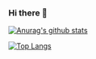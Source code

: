 ### Hi there 👋
[![Anurag's github stats](https://github-readme-stats.vercel.app/api?username=julien120&count_private=true&show_icons=true&theme=dracula)](https://github.com/anuraghazra/github-readme-stats)


[![Top Langs](https://github-readme-stats.vercel.app/api/top-langs/?username=julien120&layout=compact&count_private=true&theme=dracula&hide=asp,c%23&langs_count=8)](https://github.com/anuraghazra/github-readme-stats)
<!--
**julien120/julien120** is a ✨ _special_ ✨ repository because its `README.md` (this file) appears on your GitHub profile.

Here are some ideas to get you started:

- 🔭 I’m currently working on ...
- 🌱 I’m currently learning ...
- 👯 I’m looking to collaborate on ...
- 🤔 I’m looking for help with ...
- 💬 Ask me about ...
- 📫 How to reach me: ...
- 😄 Pronouns: ...
- ⚡ Fun fact: ...
-->
